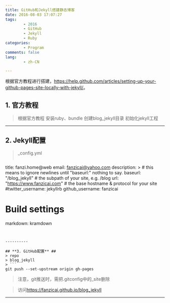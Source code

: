 ```yaml
---
title: GitHub和Jekyll搭建静态博客
date: 2016-08-03 17:07:27
tags:
        - 2016
        - GitHub
        - Jekyll
        - Ruby
categories:
        - Program
comments: false
lang:
        - zh-CN

---
```

根据官方教程进行搭建，<https://help.github.com/articles/setting-up-your-github-pages-site-locally-with-jekyll/>。

<!-- more -->
## **1. 官方教程** ##
> 根据官方教程
> 安装ruby、bundle
> 创建blog_jekyll目录
> 初始化jekyll工程


----------

## **2. Jekyll配置** ##
> _config.yml
> ```
title: fanzi.home@web
email: fanzicai@yahoo.com
description: > # this means to ignore newlines until "baseurl:"
  nothing to say.
baseurl: "/blog_jekyll" # the subpath of your site, e.g. /blog
url: "https://www.fanzicai.com" # the base hostname & protocol for your site
#twitter_username: jekyllrb
github_username:  fanzicai
# Build settings
markdown: kramdown
```


----------

## **3. GitHub配置** ##
> repo
> blog_jekyll
> ```
git push --set-upstream origin gh-pages
```
> 注意，git推送时，需把.gitconfig中的_site删除

> 访问<https://fanzicai.github.io/blog_jekyll>


----------

